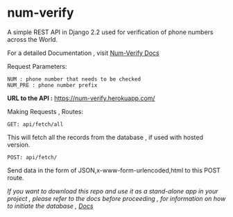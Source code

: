 # num-verify
A simple REST API in Django 2.2 used for verification of phone numbers across the World.

For a detailed Documentation , visit [Num-Verify Docs](https://num-verify.herokuapp.com/docs)

Request Parameters:
```
NUM : phone number that needs to be checked 
NUM_PRE : phone number prefix  
```

**URL to the API :**
 https://num-verify.herokuapp.com/

Making Requests ,
Routes:

```
GET: api/fetch/all
```
This will fetch all the records from the database , if used with hosted version.

```
POST: api/fetch/
```
Send data in the form of JSON,x-www-form-urlencoded,html to this POST route.

*If you want to download this repo and use it as a stand-alone app in your project , please refer to the docs before proceeding , for information on how to initiate the database , [Docs](https://num-verify.herokuapp.com/docs)*
